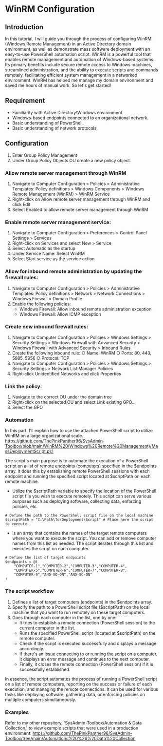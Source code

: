 # WinRM Configuration
## Introduction
In this tutorial, I will guide you through the process of configuring WinRM (Windows Remote Management) in an Active Directory domain environment, as well as demonstrate mass software deployment with an easy-to-use PowerShell automation script. WinRM is a powerful tool that enables remote management and automation of Windows-based systems. Its primary benefits include secure remote access to Windows machines, streamlined administration, and the ability to execute scripts and commands remotely, facilitating efficient system management in a networked environment. WinRM has helped me manage my domain environment and saved me hours of manual work. So let's get started!


## Requirement
- Familiarity with Active Directory\Windows environment.
- Windows-based endpoints connected to an organizational network.
- Basic understanding of PowerShell.
- Basic understanding of network protocols.


## Configuration
1. Enter Group Policy Management
2. Under Group Policy Objects OU create a new policy object.

### Allow remote server management through WinRM
1. Navigate to Computer Configuration > Policies > Administrative Templates: Policy definitions > Windows Components > Windows Remote Management (WinRM) > WinRM Service
2. Right-click on Allow remote server management through WinRM and click Edit	
3. Select Enabled to allow remote server management through WinRM

### Enable remote server management service:
1. Navigate to  Computer Configuration > Preferences > Control Panel Settings > Services
2. Right-click on Services and select New > Service
3. Select Automatic as the startup
4. Under Service Name: Select WinRM 
5. Select Start service as the service action

### Allow for inbound remote administration by updating the firewall rules:
1. Navigate to Computer Configuration > Policies > Administrative Templates: Policy definitions > Network > Network Connections > Windows Firewall > Domain Profile
2. Enable the following policies:
   - Windows Firewall: Allow inbound remote administration exception
   - Windows Firewall: Allow ICMP exception

### Create  new inbound firewall rules:
1. Navigate to Computer Configuration > Policies > Windows Settings > Security Settings > Windows Firewall with Advanced Security > Windows Firewall with Advanced Security > Inbound Rules
2. Create the following inbound rule:
	  ○ Name: WinRM
	  ○ Ports: 80, 443, 5985, 5956
		○ Protocol: TCP
3. Navigate to Computer Configuration > Policies > Windows Settings > Security Settings > Network List Manager Policies
4. Right-click Unidentified Networks and click Properties

### Link the policy:
1. Navigate to the correct OU under the domain tree
2. Right-click on the selected OU and select Link existing GPO…
3. Select the GPO 

### Automation
In this part, I'll explain how to use the attached PowerShell script to utilize WinRM on a large organizational scale.
https://github.com/ThePinkPanther96/SysAdmin-Toolbox/blob/main/WinRM%20(Windows%20Remote%20Management)/MassDeploymentScript.ps1

The script's main purpose is to automate the execution of a PowerShell script on a list of remote endpoints (computers) specified in the $endpoints array. It does this by establishing remote PowerShell sessions with each endpoint and running the specified script located at $scriptPath on each remote machine.

- Utilize the $scriptPath variable to specify the location of the PowerShell script file you wish to execute remotely. This script can serve various purposes such as deploying software, collecting data, enforcing policies, etc.
  
```nh
# Define the path to the PowerShell script file on the local machine
$scriptPath = "C:\Path\To\Deployment\Script" # Place here the script to execute.
```

- Is an array that contains the names of the target remote computers where you want to execute the script. You can add or remove computer names from this list as needed. The script iterates through this list and executes the script on each computer.

```nh
# Define the list of target endpoints
$endpoints = @(
    "COMPUTER-1","COMPUTER-2","COMPUTER-3","COMPUTER-4",
    "COMPUTER-5","COMPUTER-6","COMPUTER-7","COMPUTER-8",
    "COMPUTER-9","AND-SO-ON","AND-SO-ON"
)
```

### The script workflow
1. Defines a list of target computers (endpoints) in the $endpoints array.
2. Specify the path to a PowerShell script file ($scriptPath) on the local machine that you want to run remotely on these target computers.
3. Goes through each computer in the list, one by one:
   - It tries to establish a remote connection (PowerShell session) to the current computer in the list.
   - Runs the specified PowerShell script (located at $scriptPath) on the remote computer.
   - Check if the script is executed successfully and displays a message accordingly.
   - If there's an issue connecting to or running the script on a computer, it displays an error message and continues to the next computer.
   - Finally, it closes the remote connection (PowerShell session) if it is successfully established.

In essence, the script automates the process of running a PowerShell script on a list of remote computers, reporting on the success or failure of each execution, and managing the remote connections. It can be used for various tasks like deploying software, gathering data, or enforcing policies on multiple computers simultaneously.

### Examples 
Refer to my other repository, 'SysAdmin-Toolbox/Automation & Data Collection,' to view example scripts that were used in a production environment:
https://github.com/ThePinkPanther96/SysAdmin-Toolbox/tree/main/Automations%20%26%20Data%20Collection

